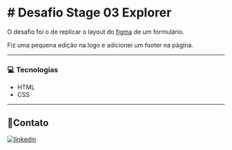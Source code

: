 # # Desafio Stage 03 Explorer

O desafio foi o de replicar o layout do [figma](https://www.figma.com/file/fnZyJHs7eqNFAA7tUrKcsD/Stage-03---Formul%C3%A1rio-avan%C3%A7ado/duplicate) de um formulário. 

Fiz uma pequena edição na logo e adicionei um footer na página.

---

###  💻 Tecnologias

 - HTML
 - CSS

---

## 🔗Contato
<a href="https://www.linkedin.com/in/m%C3%A1xon-vieira-a8226b131/" target="_blank">
  <img align="center" src="https://img.shields.io/badge/-maxon_vieira-05122A?style=flat&logo=linkedin" alt="linkedin"/>
</a>
